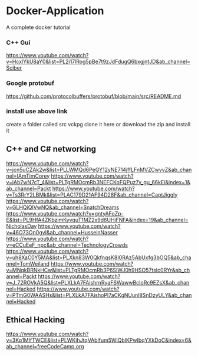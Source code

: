 # Docker-Application
A complete docker tutorial
### C++ Gui
https://www.youtube.com/watch?v=HcxlYkU8aY0&list=PL2i17lRog5pBe7t9zJdFdugQ6bxgjntJD&ab_channel=Sciber

### Google protobuf
https://github.com/protocolbuffers/protobuf/blob/main/src/README.md

### install use above link
create a folder called src vckpg clone it here or download the zip and install it


## C++ and C# networking

https://www.youtube.com/watch?v=jcn5uCZAk2w&list=PLLWMQd6PeGY12yNE714jffLFnMVZCwvvZ&ab_channel=IAmTimCorey
https://www.youtube.com/watch?v=jAb7wN7cT_4&list=PLTgRMOcmRb3NEFCKoFQPuz7v_gu_66kEi&index=1&ab_channel=Packt
https://www.youtube.com/watch?v=Ts3RrY2LBMk&list=PLAC179D21AF94D28F&ab_channel=CaptJiggly
https://www.youtube.com/watch?v=GLHQiQIVwNQ&ab_channel=SnatchDreams
https://www.youtube.com/watch?v=gntyAFoZp-E&list=PL9HfA4ZKbzimKyvquT1MZ2x9d6UHjFNFA&index=19&ab_channel=NicholasDay
https://www.youtube.com/watch?v=46O73On0gyI&ab_channel=HusseinNasser
https://www.youtube.com/watch?v=eCCuEeF_npc&ab_channel=TechnologyCrowds
https://www.youtube.com/watch?v=uh8XaC0Y5MA&list=PLXkn83W0QkfnqsK8I0RAz5AbUxfg3bOQ5&ab_channel=TomWeiland
https://www.youtube.com/watch?v=MNqkBRNkHCw&list=PLTgRMOcmRb3P6SlWJ0h9HSO57tsIc0RYr&ab_channel=Packt
https://www.youtube.com/watch?v=J_72ROVkA5Q&list=PLXLkA7FAishrnRyaFSWawwBcIoRc9EZsX&ab_channel=Hacked
https://www.youtube.com/watch?v=PTmG0WAASHs&list=PLXLkA7FAishoPl7aCKgNUunl8SnDzyULY&ab_channel=Hacked

## Ethical Hacking
https://www.youtube.com/watch?v=3Kq1MIfTWCE&list=PLWKjhJtqVAblfum5WiQblKPwIbqYXkDoC&index=6&ab_channel=freeCodeCamp.org
